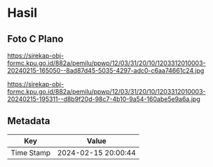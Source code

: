 # Hasil

## Foto C Plano

https://sirekap-obj-formc.kpu.go.id/882a/pemilu/ppwp/12/03/31/20/10/1203312010003-20240215-165050--8ad87d45-5035-4297-adc0-c6aa74661c24.jpg

https://sirekap-obj-formc.kpu.go.id/882a/pemilu/ppwp/12/03/31/20/10/1203312010003-20240215-195311--d8b9f20d-98c7-4b10-9a54-160abe5e9a6a.jpg


## Metadata

| Key        | Value               |
| ---------- | ------------------- |
| Time Stamp | 2024-02-15 20:00:44 |




